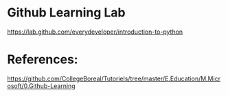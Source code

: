 # Github Learning Lab



https://lab.github.com/everydeveloper/introduction-to-python


# References:

https://github.com/CollegeBoreal/Tutoriels/tree/master/E.Education/M.Microsoft/0.Github-Learning
